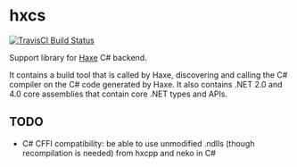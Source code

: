 # hxcs

[![TravisCI Build Status](https://travis-ci.org/HaxeFoundation/hxcs.svg?branch=master)](https://travis-ci.org/HaxeFoundation/hxcs)

Support library for [Haxe](https://github.com/HaxeFoundation/haxe) C# backend.

It contains a build tool that is called by Haxe, discovering and calling the C# compiler on the C# code generated by Haxe. It also contains .NET 2.0 and 4.0 core assemblies that contain core .NET types and APIs.

## TODO
 * C# CFFI compatibility: be able to use unmodified .ndlls (though recompilation is needed) from hxcpp and neko in C#
